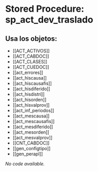 # Stored Procedure: sp_act_dev_traslado

## Usa los objetos:
- [[ACT_ACTIVOS]]
- [[ACT_CABDOC]]
- [[ACT_CLASES]]
- [[ACT_CUEDOC]]
- [[act_errores]]
- [[act_hiscausa]]
- [[act_hiscausafis]]
- [[act_hisdiferido]]
- [[act_hisdistri]]
- [[act_hisorden]]
- [[act_hisvalprov]]
- [[act_inf_periodos]]
- [[act_mescausa]]
- [[act_mescausafis]]
- [[act_mesdiferido]]
- [[act_mesorden]]
- [[act_mesvalprov]]
- [[CNT_CABDOC]]
- [[gen_configtipo]]
- [[gen_perapl]]

*No code available.*
